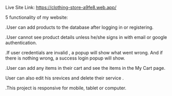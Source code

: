 Live Site Link: https://clothing-store-a9fe8.web.app/


5 functionality of my website: 

.User can add products to the database after logging in or registering.

.User cannot see product details unless he/she signs in with email or google authentication.

.If user credentials are invalid , a popup will show what went wrong. And if there is nothing wrong, a success login popup will show.

.User can add any items in their cart and see the items in the My Cart page.

 User can also edit his srevices and delete their service .

.This project is responsive for mobile, tablet or computer.
